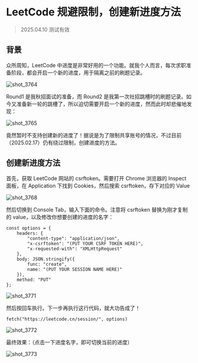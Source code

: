 # LeetCode 规避限制，创建新进度方法

> 2025.04.10 测试有效



## 背景

众所周知，LeetCode 中进度是非常好用的一个功能。就我个人而言，每次求职准备阶段，都会开启一个新的进度，用于隔离之前的刷题记录。

![shot_3764](../../backups/LeetCodeNewSession/shot_3764.png)

Round1 是我秋招面试的准备，而 Round2 是我第一次社招跳槽时的刷题记录。如今又准备新一轮的跳槽了，所以迫切需要开启一个新的进度，然而此时却悲催地发现：


![shot_3765](../../backups/LeetCodeNewSession/shot_3765.png)

竟然暂时不支持创建新的进度了！据说是为了限制共享账号的情况，不过目前（2025.02.17）仍有绕过限制，创建进度的方法。



## 创建新进度方法

首先，获取 LeetCode 网站的 csrftoken。需要打开 Chrome 浏览器的 Inspect 面板，在 Application 下找到 Cookies，然后搜索 csrftoken，存下对应的 Value

![shot_3768](../../backups/LeetCodeNewSession/shot_3768.png)

然后切换到 Console Tab，输入下面的命令。注意将 csrftoken 替换为刚才复制的 value，以及修改你想要创建的进度的名字：

```
const options = {
    headers: {
        "content-type": "application/json",
        "x-csrftoken": "(PUT YOUR CSRF TOKEN HERE)",
        "x-requested-with": "XMLHttpRequest"
    },
    body: JSON.stringify({
        func: "create",
        name: "(PUT YOUR SESSION NAME HERE)"
    }),
    method: "PUT"
};
```

![shot_3771](../../backups/LeetCodeNewSession/shot_3771.png)

然后按回车执行。下一步再执行这行代码，就大功告成了！

```
fetch("https://leetcode.cn/session/", options)
```

![shot_3772](../../backups/LeetCodeNewSession/shot_3772.png)

最终效果：（点击一下进度名字，即可切换当前的进度）

![shot_3773](../../backups/LeetCodeNewSession/shot_3773.png)
